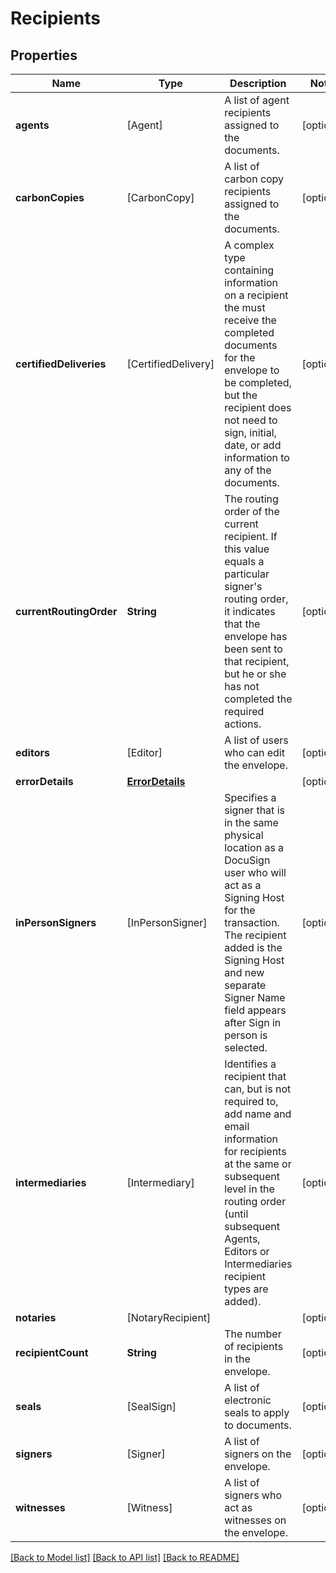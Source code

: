 # Recipients

## Properties
Name | Type | Description | Notes
------------ | ------------- | ------------- | -------------
**agents** | [Agent] | A list of agent recipients assigned to the documents. | [optional] 
**carbonCopies** | [CarbonCopy] | A list of carbon copy recipients assigned to the documents. | [optional] 
**certifiedDeliveries** | [CertifiedDelivery] | A complex type containing information on a recipient the must receive the completed documents for the envelope to be completed, but the recipient does not need to sign, initial, date, or add information to any of the documents. | [optional] 
**currentRoutingOrder** | **String** | The routing order of the current recipient. If this value equals a particular signer&#39;s routing order, it indicates that the envelope has been sent to that recipient, but he or she has not completed the required actions. | [optional] 
**editors** | [Editor] | A list of users who can edit the envelope. | [optional] 
**errorDetails** | [**ErrorDetails**](ErrorDetails.md) |  | [optional] 
**inPersonSigners** | [InPersonSigner] | Specifies a signer that is in the same physical location as a DocuSign user who will act as a Signing Host for the transaction. The recipient added is the Signing Host and new separate Signer Name field appears after Sign in person is selected. | [optional] 
**intermediaries** | [Intermediary] | Identifies a recipient that can, but is not required to, add name and email information for recipients at the same or subsequent level in the routing order (until subsequent Agents, Editors or Intermediaries recipient types are added). | [optional] 
**notaries** | [NotaryRecipient] |  | [optional] 
**recipientCount** | **String** | The number of recipients in the envelope. | [optional] 
**seals** | [SealSign] | A list of electronic seals to apply to documents. | [optional] 
**signers** | [Signer] | A list of signers on the envelope. | [optional] 
**witnesses** | [Witness] | A list of signers who act as witnesses on the envelope. | [optional] 

[[Back to Model list]](../README.md#documentation-for-models) [[Back to API list]](../README.md#documentation-for-api-endpoints) [[Back to README]](../README.md)


